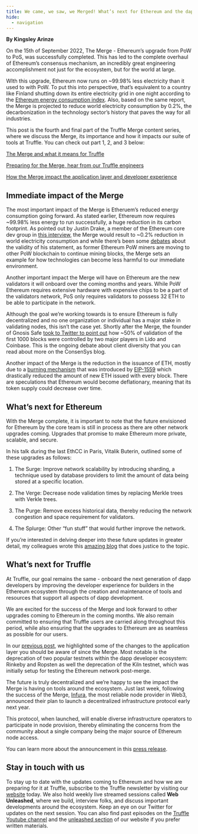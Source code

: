 ```yaml
---
title: We came, we saw, we Merged! What’s next for Ethereum and the dapp developer experience at Truffle
hide:
  - navigation
---
```


**By Kingsley Arinze**

On the 15th of September 2022, The Merge - Ethereum’s upgrade from PoW to PoS, was successfully completed. This has led to the complete overhaul of Ethereum’s consensus mechanism, an incredibly great engineering accomplishment not just for the ecosystem, but for the world at large.

WIth this upgrade, Ethereum now runs on ~99.98% less electricity than it used to with PoW. To put this into perspective, that’s equivalent to a country like Finland shutting down its entire electricity grid in one night according to the [Ethereum energy consumption index](https://digiconomist.net/ethereum-energy-consumption). Also, based on the same report, the Merge is projected to reduce world electricity consumption by 0.2%, the decarbonization in the technology sector’s history that paves the way for all industries. 

This post is the fourth and final part of the Truffle Merge content series, where we discuss the Merge, its importance and how it impacts our suite of tools at Truffle. You can check out part 1, 2, and 3 below: 

[The Merge and what it means for Truffle](https://trufflesuite.com/blog/the-merge-and-what-it-means-for-truffle)

[Preparing for the Merge, hear from our Truffle engineers](https://trufflesuite.com/blog/preparing-for-the-merge-hear-from-our-truffle-engineers)

[How the Merge impact the application layer and developer experience](https://trufflesuite.com/blog/how-the-merge-impacts-the-application-layer-and-developer-experience)

## Immediate impact of the Merge

The most important impact of the Merge is Etheruem’s reduced energy consumption going forward. As stated earlier, Ethereum now requires ~99.98% less energy to run successfully, a huge reduction in its carbon footprint. As pointed out by Justin Drake, a member of the Ethereum core dev group in [this interview](https://www.coindesk.com/tech/2022/09/15/the-ethereum-merge-is-done-did-it-work), the Merge would result to ~0.2% reduction in world electricity consumption and while there’s been some [debates](https://www.coindesk.com/layer2/2022/09/19/did-the-ethereum-merge-drop-worldwide-electricity-consumption-by-02) about the validity of his statement, as former Ethereum PoW miners are moving to other PoW blockchain to continue mining blocks, the Merge sets an example for how technologies can become less harmful to our immediate environment. 

Another important impact the Merge will  have on Ethereum are the new validators it will onboard over the coming months and years. While PoW Ethereum requires extensive hardware with expensive chips to be a part of the validators network, PoS only requires validators to possess 32 ETH to be able to participate in the network.

Although the goal we’re working towards is to ensure  Ethereum is fully decentralized and no one organization or individual has a major stake in validating nodes, this isn’t the case yet. Shortly after the Merge, the founder of Gnosis Safe [took to Twitter to point out](https://twitter.com/koeppelmann/status/1570436882483523585?s=20&t=nhd4W81nd_mMZ9vDyPL5FQ) how ~50% of validation of the first 1000 blocks were controlled by two major players in Lido and Coinbase. This is the ongoing debate about client diversity that you can read about more on the ConsenSys blog. 

Another impact of the Merge is the reduction in the issuance of ETH, mostly due to a [burning mechanism](https://www.coindesk.com/layer2/2022/01/05/the-state-of-ethereums-fee-market) that was introduced by [EIP-1559](https://github.com/ethereum/EIPs/blob/master/EIPS/eip-1559.md) which drastically reduced the amount of new ETH issued with every block. There are speculations that Ethereum would become deflationary, meaning that its token supply could decrease over time.

## What’s next for Ethereum

With the Merge complete, it is important to note that the future envisioned for Ethereum by the core team is still in process as there are other network upgrades coming. Upgrades that promise to make Ethereum more private, scalable, and secure.

In his talk during the last EthCC in Paris, Vitalik Buterin, outlined some of these upgrades as follows:

1. The Surge: Improve network scalability by introducing sharding, a technique used by database providers to limit the amount of data being stored at a specific location.

2. The Verge: Decrease node validation times by replacing Merkle trees with Verkle trees.

3. The Purge: Remove excess historical data, thereby reducing the network congestion and space requirement for validators.

4. The Splurge: Other “fun stuff” that would further improve the network.

If you’re interested in delving deeper into these future updates in greater detail, my colleagues wrote this [amazing blog](https://consensys.net/blog/news/the-merge-is-done-whats-next-for-the-ethereum-ecosystem) that does justice to the topic.

## What’s next for Truffle

At Truffle, our goal remains the same - onboard the next generation of dapp developers by improving the developer experience for builders in the Ethereum ecosystem through the  creation and maintenance of tools and resources that support all aspects of dapp development. 

We are excited for the success of the Merge and look forward to other upgrades coming to Ethereum in the coming months. We also remain committed to ensuring that Truffle users are carried along throughout this period, while also ensuring that the upgrades to Ethereum are as seamless as possible for our users.

In our [previous post](https://trufflesuite.com/blog/how-the-merge-impacts-the-application-layer-and-developer-experience), we highlighted some of the changes to the application layer you should be aware of since the Merge. Most notable is the deprecation of two popular testnets within the dapp developer ecosystem: Rinkeby and Ropsten as well the deprecation of the Kiln testnet, which was initially setup for testing the Ethereum network post-merge.

The future is truly decentralized and we’re happy to see the impact the Merge is having on tools around the ecosystem. Just last week, following the success of the Merge, [Infura](http://infura.io), the most reliable node provider in Web3, announced their plan to launch a decentralized infrastructure protocol early next year. 

This protocol, when launched, will enable diverse infrastructure operators to participate in node provision, thereby eliminating the concerns from the community about a single company being the major source of Ethereum node access.

You can learn more about the announcement in this [press release](https://consensys.net/blog/press-release/infura-announces-plan-to-foster-a-decentralized-infrastructure-ecosystem).

## Stay in touch with us

To stay up to date with the updates coming to Ethereum and how we are preparing for it at Truffle, subscribe to the Truffle newsletter by visiting our [website](https://trufflesuite.com) today. We also hold weekly live streamed sessions called **Web Unleashed**, where we build, interview folks, and discuss important developments around the ecosystem. Keep an eye on our Twitter for updates on the next session. You can also find past episodes on the [Truffle Youtube channel](https://www.youtube.com/c/TruffleSuite) and the [unleashed section](https://trufflesuite.com/unleashed) of our website if you prefer written materials.